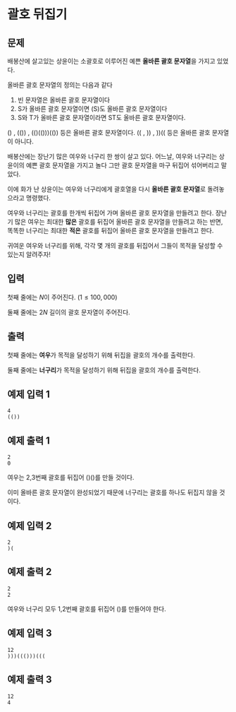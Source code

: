 # 괄호 뒤집기

## 문제
배봉산에 살고있는 상윤이는 소괄호로 이루어진 예쁜 **올바른 괄호 문자열**을 가지고 있었다.

올바른 괄호 문자열의 정의는 다음과 같다
1. 빈 문자열은 올바른 괄호 문자열이다
2. S가 올바른 괄호 문자열이면 (S)도 올바른 괄호 문자열이다
3. S와 T가 올바른 괄호 문자열이라면 ST도 올바른 괄호 문자열이다.

() , (()) , (()(()))(()) 등은 올바른 괄호 문자열이다. (( , )) , ))(( 등은 올바른 괄호 문자열이 아니다.

배봉산에는 장난기 많은 여우와 너구리 한 쌍이 살고 있다. 어느날, 여우와 너구리는 상윤이의 예쁜 괄호 문자열을 가지고 놀다 그만 괄호 문자열을 마구 뒤집어 섞어버리고 말았다.

이에 화가 난 상윤이는 여우와 너구리에게 괄호열을 다시 **올바른 괄호 문자열**로 돌려놓으라고 명령했다.

여우와 너구리는 괄호를 한개씩 뒤집어 가며 올바른 괄호 문자열을 만들려고 한다. 장난기 많은 여우는 최대한 **많은** 괄호를 뒤집어 올바른 괄호 문자열을 만들려고 하는 반면, 똑똑한 너구리는 최대한 **적은** 괄호를 뒤집어 올바른 괄호 문자열을 만들려고 한다.

귀여운 여우와 너구리를 위해, 각각 몇 개의 괄호를 뒤집어서 그들이 목적을 달성할 수 있는지 알려주자!


## 입력

첫째 줄에는 $N$이 주어진다. $(1 \leq 100,000)$

둘째 줄에는 $2N$ 길이의 괄호 문자열이 주어진다.


## 출력
첫째 줄에는 **여우**가 목적을 달성하기 위해 뒤집을 괄호의 개수를 출력한다.

둘째 줄에는 **너구리**가 목적을 달성하기 위해 뒤집을 괄호의 개수를 출력한다.

## 예제 입력 1
```
4
(())
```


## 예제 출력 1
```
2
0
```
여우는 2,3번째 괄호를 뒤집어 ()()를 만들 것이다.

 이미 올바른 괄호 문자열이 완성되었기 때문에 너구리는 괄호를 하나도 뒤집지 않을 것이다.

## 예제 입력 2
```
2
)(
```

## 예제 출력 2
```
2
2
```
여우와 너구리 모두 1,2번째 괄호를 뒤집어 ()를 만들어야 한다.

## 예제 입력 3
```
12
)))((()))(((
```
## 예제 출력 3
```
12
4
```